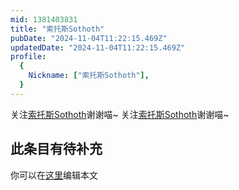 ```yaml
---
mid: 1381403831
title: "索托斯Sothoth"
pubDate: "2024-11-04T11:22:15.469Z"
updatedDate: "2024-11-04T11:22:15.469Z"
profile:
  {
    Nickname: ["索托斯Sothoth"],
  }
---
```


关注[索托斯Sothoth](https://space.bilibili.com/1381403831)谢谢喵~ 关注[索托斯Sothoth](https://space.bilibili.com/1381403831)谢谢喵~

## 此条目有待补充
你可以在[这里](https://github.com/Yuhanawa/VTuber.ICU-Content/edit/master/v/索托斯Sothoth/index.md)编辑本文
